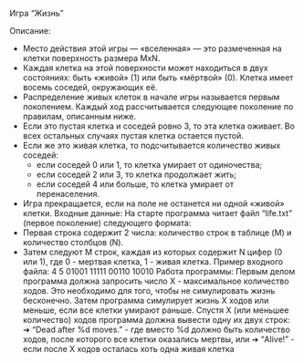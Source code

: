 Игра “Жизнь”

Описание:
+ Место действия этой игры — «вселенная» — это размеченная на клетки
поверхность размера MxN.
+ Каждая клетка на этой поверхности может находиться в двух состояниях: быть
«живой» (1) или быть «мёртвой» (0). Клетка имеет восемь соседей, окружающих
её.
+ Распределение живых клеток в начале игры называется первым поколением.
Каждый ход рассчитывается следующее поколение по правилам, описанным ниже.
+ Если это пустая клетка и соседей ровно 3, то эта клетка оживает. Во всех
остальных случаях пустая клетка остается пустой.
+ Если же это живая клетка, то подсчитывается количество живых соседей:
  - если соседей 0 или 1, то клетка умирает от одиночества;
  - если соседей 2 или 3, то клетка продолжает жить;
  - если соседей 4 или больше, то клетка умирает от перенаселения.
+ Игра прекращается, если на поле не останется ни одной «живой» клетки.
Входные данные:
На старте программа читает файл “life.txt” (первое поколение) следующего формата:
+ Первая строка содержит 2 числа: количество строк в таблице (M) и количество
столбцов (N).
+ Затем следуют M строк, каждая из которых содержит N цифер (0 или 1), где 0 -
мертвая клетка, 1 - живая клетка.
Пример входного файла:
4 5
01001
11111
00110
10010
Работа программы:
Первым делом программа должна запросить число X - максимальное количество ходов.
Это необходимо для того, чтобы не симулировать жизнь бесконечно.
Затем программа симулирует жизнь X ходов или меньше, если все клетки умирают
раньше.
Спустя X (или меньшее количество) ходов программа должна вывести одну их двух строк:
➔ “Dead after %d moves.” - где вместо %d должно быть количество ходов, после
которого все клетки оказались мертвы, или
➔ “Alive!” - если после X ходов осталась хоть одна живая клетка
